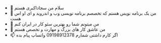 - 👋 سلام من سجاداکبری هستم
- 👀 من یک برنامه نویس هستم که تخصصم برنامه نویسی وب و اندروید و ای او اس هست 
- 🌱 من میتونم شما رو بهترین سئو کار در ایران کنم
- 💞️ من عاشق کار های بزرگ و مهارت و تخصص هستم
- 📫 اگر کارم داشتی شمارم 09198912378 واتساپ پیام بده

<!---
sajjadakbari1/sajjadakbari1 is a ✨ special ✨ repository because its `README.md` (this file) appears on your GitHub profile.
You can click the Preview link to take a look at your changes.
--->
